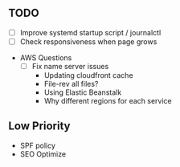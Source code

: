 ## TODO
  - [ ] Improve systemd startup script / journalctl
  - [ ] Check responsiveness when page grows

* AWS Questions
  - [ ] Fix name server issues
    - Updating cloudfront cache
    - File-rev all files?
    - Using Elastic Beanstalk
    - Why different regions for each service
  
## Low Priority
  - SPF policy 
  - SEO Optimize
